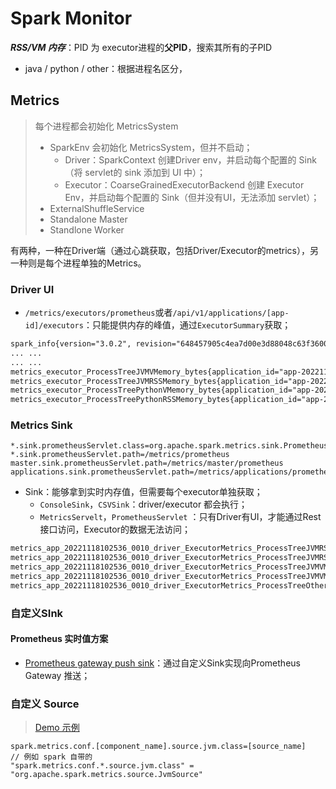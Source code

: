 # Spark Monitor

***RSS/VM 内存***：PID 为 executor进程的**父PID**，搜索其所有的子PID

- java / python / other：根据进程名区分，



## Metrics

> 每个进程都会初始化 MetricsSystem
>
> - SparkEnv 会初始化 MetricsSystem，但并不启动；
>   - Driver：SparkContext 创建Driver env，并启动每个配置的 Sink（将 servlet的 sink 添加到 UI 中）；
>   - Executor：CoarseGrainedExecutorBackend 创建 Executor Env，并启动每个配置的 Sink（但并没有UI，无法添加 servlet）；
> - ExternalShuffleService
> - Standalone Master
> - Standlone Worker

有两种，一种在Driver端（通过心跳获取，包括Driver/Executor的metrics），另一种则是每个进程单独的Metrics。

### Driver UI

- `/metrics/executors/prometheus`或者`/api/v1/applications/[app-id]/executors`：只能提供内存的峰值，通过`ExecutorSummary`获取；

```txt
spark_info{version="3.0.2", revision="648457905c4ea7d00e3d88048c63f360045f0714"} 1.0
... ...
... ...
metrics_executor_ProcessTreeJVMVMemory_bytes{application_id="app-20221118102536-0010", application_name="Spark Pi", executor_id="0"} 7801798656
metrics_executor_ProcessTreeJVMRSSMemory_bytes{application_id="app-20221118102536-0010", application_name="Spark Pi", executor_id="0"} 710107136
metrics_executor_ProcessTreePythonVMemory_bytes{application_id="app-20221118102536-0010", application_name="Spark Pi", executor_id="0"} 0
metrics_executor_ProcessTreePythonRSSMemory_bytes{application_id="app-20221118102536-0010", application_name="Spark Pi", executor_id="0"} 0
```

### Metrics Sink

```
*.sink.prometheusServlet.class=org.apache.spark.metrics.sink.PrometheusServlet
*.sink.prometheusServlet.path=/metrics/prometheus
master.sink.prometheusServlet.path=/metrics/master/prometheus
applications.sink.prometheusServlet.path=/metrics/applications/prometheus
```

- Sink：能够拿到实时内存值，但需要每个executor单独获取；
  - `ConsoleSink`，`CSVSink`：driver/executor 都会执行；
  - `MetricsServelt`，`PrometheusServlet` ：只有Driver有UI，才能通过Rest接口访问，Executor的数据无法访问；

```txt
metrics_app_20221118102536_0010_driver_ExecutorMetrics_ProcessTreeJVMRSSMemory_Number{type="gauges"} 2964197376
metrics_app_20221118102536_0010_driver_ExecutorMetrics_ProcessTreeJVMRSSMemory_Value{type="gauges"} 2964197376
metrics_app_20221118102536_0010_driver_ExecutorMetrics_ProcessTreeJVMVMemory_Number{type="gauges"} 18204434432
metrics_app_20221118102536_0010_driver_ExecutorMetrics_ProcessTreeJVMVMemory_Value{type="gauges"} 18204434432
metrics_app_20221118102536_0010_driver_ExecutorMetrics_ProcessTreeOtherRSSMemory_Number{type="gauges"} 0
```

### 自定义SInk

#### Prometheus 实时值方案

- [Prometheus gateway push sink](https://github.com/banzaicloud/spark-metrics)：通过自定义Sink实现向Prometheus Gateway 推送；

  

### 自定义 Source
> [Demo 示例](https://gitee.com/oscsc/bigdatatech/blob/master/spark/metrics-source/README.md)

```
spark.metrics.conf.[component_name].source.jvm.class=[source_name]
// 例如 spark 自带的
"spark.metrics.conf.*.source.jvm.class" = "org.apache.spark.metrics.source.JvmSource"
```

